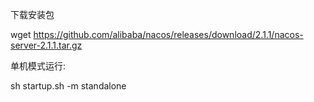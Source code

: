 下载安装包

wget https://github.com/alibaba/nacos/releases/download/2.1.1/nacos-server-2.1.1.tar.gz

单机模式运行:

sh startup.sh -m standalone